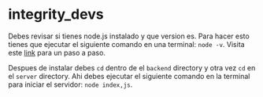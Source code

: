 # integrity_devs
Debes revisar si tienes node.js instalado y que version es. Para hacer esto tienes que ejecutar el siguiente comando en una terminal: ``` node -v ```.
Visita este [link](https://nodejs.org/en/) para un paso a paso.

Despues de instalar debes ```cd``` dentro de el ```backend``` directory y otra vez ```cd``` en el ```server``` directory. 
Ahi debes ejecutar el siguiente comando en la terminal para iniciar el servidor: ```node index,js```.
